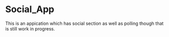 # Social_App #
This is an appication which has social section as well as polling though that is still work in progress.